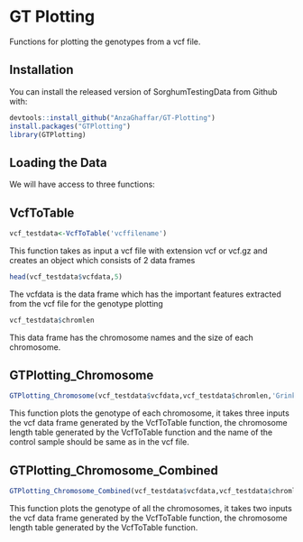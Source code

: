 GT Plotting
================

<!-- badges: start -->

<!-- badges: end -->

Functions for plotting the genotypes from a vcf file.

## Installation

You can install the released version of SorghumTestingData from Github
with:

``` r
devtools::install_github("AnzaGhaffar/GT-Plotting")
install.packages("GTPlotting")
library(GTPlotting)
```

## Loading the Data

We will have access to three functions:

## VcfToTable

``` r
vcf_testdata<-VcfToTable('vcffilename')
```

This function takes as input a vcf file with extension vcf or vcf.gz and
creates an object which consists of 2 data frames

``` r
head(vcf_testdata$vcfdata,5)
```

The vcfdata is the data frame which has the important features extracted
from the vcf file for the genotype plotting

``` r
vcf_testdata$chromlen
```

This data frame has the chromosome names and the size of each
chromosome.

## GTPlotting\_Chromosome

``` r
GTPlotting_Chromosome(vcf_testdata$vcfdata,vcf_testdata$chromlen,'Grinkan_CTRL')
```

This function plots the genotype of each chromosome, it takes three
inputs the vcf data frame generated by the VcfToTable function, the
chromosome length table generated by the VcfToTable function and the
name of the control sample should be same as in the vcf file.

## GTPlotting\_Chromosome\_Combined

``` r
GTPlotting_Chromosome_Combined(vcf_testdata$vcfdata,vcf_testdata$chromlen)
```

This function plots the genotype of all the chromosomes, it takes two
inputs the vcf data frame generated by the VcfToTable function, the
chromosome length table generated by the VcfToTable function.
